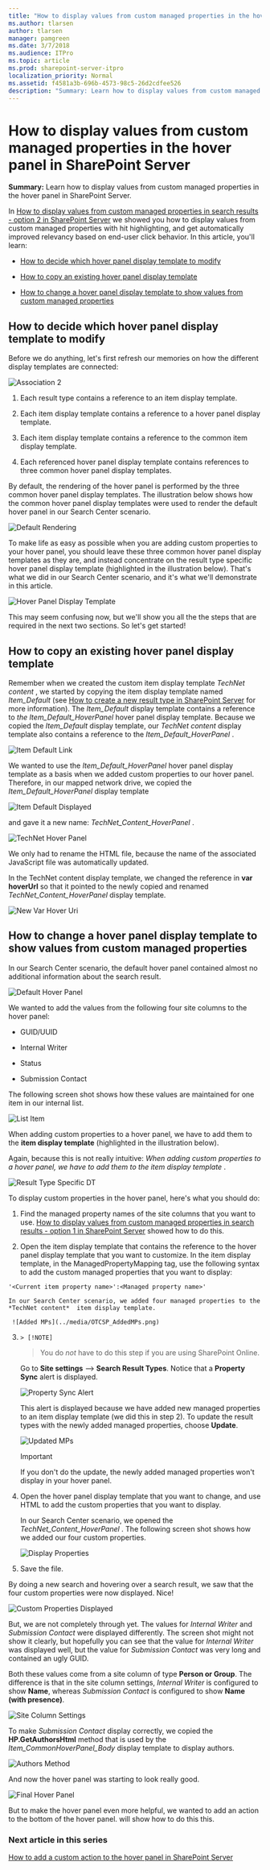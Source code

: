 ```yaml
---
title: "How to display values from custom managed properties in the hover panel in SharePoint Server"
ms.author: tlarsen
author: tlarsen
manager: pamgreen
ms.date: 3/7/2018
ms.audience: ITPro
ms.topic: article
ms.prod: sharepoint-server-itpro
localization_priority: Normal
ms.assetid: f4581a3b-696b-4573-98c5-26d2cdfee526
description: "Summary: Learn how to display values from custom managed properties in the hover panel in SharePoint Server."
---
```


# How to display values from custom managed properties in the hover panel in SharePoint Server

 **Summary:** Learn how to display values from custom managed properties in the hover panel in SharePoint Server. 
  
In [How to display values from custom managed properties in search results - option 2 in SharePoint Server](how-to-display-values-from-custom-managed-properties-in-search-results-–-option.md) we showed you how to display values from custom managed properties with hit highlighting, and get automatically improved relevancy based on end-user click behavior. In this article, you'll learn: 
  
- [How to decide which hover panel display template to modify](how-to-display-values-from-custom-managed-properties-in-the-hover-panel.md#BKMK_HowtoDecidewhichHoverPanelDisplayTemplatetoModify)
    
- [How to copy an existing hover panel display template](how-to-display-values-from-custom-managed-properties-in-the-hover-panel.md#BKMK_HowtoCopyanExistingHoverPanelDisplayTemplate)
    
- [How to change a hover panel display template to show values from custom managed properties](how-to-display-values-from-custom-managed-properties-in-the-hover-panel.md#BKMK_HowtoModifyaHoverPanelDisplayTemplatetoShowValuesfromCustomManagedProperties)
    
## How to decide which hover panel display template to modify
<a name="BKMK_HowtoDecidewhichHoverPanelDisplayTemplatetoModify"> </a>

Before we do anything, let's first refresh our memories on how the different display templates are connected:
  
![Association 2](../media/OTCSP_Association2.png)
  
1. Each result type contains a reference to an item display template.
    
2. Each item display template contains a reference to a hover panel display template.
    
3. Each item display template contains a reference to the common item display template.
    
4. Each referenced hover panel display template contains references to three common hover panel display templates.
    
By default, the rendering of the hover panel is performed by the three common hover panel display templates. The illustration below shows how the common hover panel display templates were used to render the default hover panel in our Search Center scenario.
  
![Default Rendering](../media/OTCSP_DefaultRendering.png)
  
To make life as easy as possible when you are adding custom properties to your hover panel, you should leave these three common hover panel display templates as they are, and instead concentrate on the result type specific hover panel display template (highlighted in the illustration below). That's what we did in our Search Center scenario, and it's what we'll demonstrate in this article.
  
![Hover Panel Display Template](../media/HoverPanelDisplayTemplate.png)
  
This may seem confusing now, but we'll show you all the the steps that are required in the next two sections. So let's get started!
  
## How to copy an existing hover panel display template
<a name="BKMK_HowtoCopyanExistingHoverPanelDisplayTemplate"> </a>

Remember when we created the custom item display template  *TechNet content*  , we started by copying the item display template named  *Item_Default*  (see [How to create a new result type in SharePoint Server](how-to-create-a-new-result-type.md) for more information). The  *Item_Default*  display template contains a reference to  *the Item_Default_HoverPanel*  hover panel display template. Because we copied the  *Item_Default*  display template, our  *TechNet content*  display template also contains a reference to the  *Item_Default_HoverPanel*  . 
  
![Item Default Link](../media/OTCSP_Item_DefaultLink.png)
  
We wanted to use the  *Item_Default_HoverPanel*  hover panel display template as a basis when we added custom properties to our hover panel. Therefore, in our mapped network drive, we copied the  *Item_Default_HoverPanel*  display template 
  
![Item Default Displayed](../media/OTCSP_ItemDefaultCopy.png)
  
and gave it a new name:  *TechNet_Content_HoverPanel*  . 
  
![TechNet Hover Panel](../media/OTCSP_TechNetHoverPanel.png)
  
We only had to rename the HTML file, because the name of the associated JavaScript file was automatically updated.
  
In the TechNet content display template, we changed the reference in **var hoverUrl** so that it pointed to the newly copied and renamed  *TechNet_Content_HoverPanel*  display template. 
  
![New Var Hover Uri](../media/OTCSP_NewvarHoverUrl.png)
  
## How to change a hover panel display template to show values from custom managed properties
<a name="BKMK_HowtoModifyaHoverPanelDisplayTemplatetoShowValuesfromCustomManagedProperties"> </a>

In our Search Center scenario, the default hover panel contained almost no additional information about the search result.
  
![Default Hover Panel](../media/OTCSP_DefaultHoverPanel.png)
  
We wanted to add the values from the following four site columns to the hover panel:
  
- GUID/UUID
    
- Internal Writer
    
- Status
    
- Submission Contact
    
The following screen shot shows how these values are maintained for one item in our internal list.
  
![List Item](../media/OTCSP_ListItem.png)
  
When adding custom properties to a hover panel, we have to add them to the **item display template** (highlighted in the illustration below). 
  
Again, because this is not really intuitive:  *When adding custom properties to a hover panel, we have to add them to the item display template* .
  
![Result Type Specific DT](../media/OTCSP_ResultTypeSpecificDT.png)
  
To display custom properties in the hover panel, here's what you should do:
  
1. Find the managed property names of the site columns that you want to use. [How to display values from custom managed properties in search results - option 1 in SharePoint Server](how-to-display-values-from-custom-managed-properties-in-search-resultsoption-1.md) showed how to do this. 
    
2. Open the item display template that contains the reference to the hover panel display template that you want to customize. In the item display template, in the ManagedPropertyMapping tag, use the following syntax to add the custom managed properties that you want to display:
    
  ```
  '<Current item property name>':<Managed property name>'
  ```

    In our Search Center scenario, we added four managed properties to the  *TechNet content*  item display template. 
    
     ![Added MPs](../media/OTCSP_AddedMPs.png)
  
3.     > [!NOTE]
    > You do  *not*  have to do this step if you are using SharePoint Online. 
  
    Go to **Site settings** --> **Search Result Types**. Notice that a **Property Sync** alert is displayed. 
    
     ![Property Sync Alert](../media/OTCSP_PropertySyncAlert.png)
  
    This alert is displayed because we have added new managed properties to an item display template (we did this in step 2). To update the result types with the newly added managed properties, choose **Update**. 
    
     ![Updated MPs](../media/OTCSP_UpdateMPs.png)
  
    > [!IMPORTANT]
    > If you don't do the update, the newly added managed properties won't display in your hover panel. 
  
4. Open the hover panel display template that you want to change, and use HTML to add the custom properties that you want to display.
    
    In our Search Center scenario, we opened the  *TechNet_Content_HoverPanel*  . The following screen shot shows how we added our four custom properties. 
    
     ![Display Properties](../media/OTCSP_DisplayProperties.png)
  
5. Save the file.
    
By doing a new search and hovering over a search result, we saw that the four custom properties were now displayed. Nice!
  
![Custom Properties Displayed](../media/OTCSP_CustomPropertiesDisplayed.png)
  
But, we are not completely through yet. The values for  *Internal Writer*  and  *Submission Contact*  were displayed differently. The screen shot might not show it clearly, but hopefully you can see that the value for  *Internal Writer*  was displayed well, but the value for  *Submission Contact*  was very long and contained an ugly GUID. 
  
Both these values come from a site column of type **Person or Group**. The difference is that in the site column settings,  *Internal Writer*  is configured to show **Name**, whereas  *Submission Contact*  is configured to show **Name (with presence)**. 
  
![Site Column Settings](../media/OTCSP_SiteColumnSettings.png)
  
To make  *Submission Contact*  display correctly, we copied the **HP.GetAuthorsHtml** method that is used by the  *Item_CommonHoverPanel_Body*  display template to display authors. 
  
![Authors Method](../media/OTCSP_AuthorsMethod.png)
  
And now the hover panel was starting to look really good.
  
![Final Hover Panel](../media/OTCSP_FinalHoverPanel.png)
  
But to make the hover panel even more helpful, we wanted to add an action to the bottom of the hover panel. will show how to do this this.
  
### Next article in this series

[How to add a custom action to the hover panel in SharePoint Server](how-to-add-a-custom-action-to-the-hover-panel.md)
  

